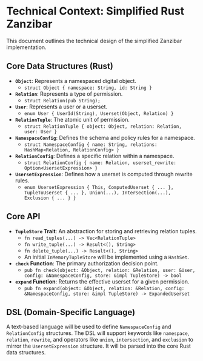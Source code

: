 # Technical Context: Simplified Rust Zanzibar

This document outlines the technical design of the simplified Zanzibar implementation.

## Core Data Structures (Rust)
- **`Object`**: Represents a namespaced digital object.
  - `struct Object { namespace: String, id: String }`
- **`Relation`**: Represents a type of permission.
  - `struct Relation(pub String);`
- **`User`**: Represents a user or a userset.
  - `enum User { UserId(String), Userset(Object, Relation) }`
- **`RelationTuple`**: The atomic unit of permission.
  - `struct RelationTuple { object: Object, relation: Relation, user: User }`
- **`NamespaceConfig`**: Defines the schema and policy rules for a namespace.
  - `struct NamespaceConfig { name: String, relations: HashMap<Relation, RelationConfig> }`
- **`RelationConfig`**: Defines a specific relation within a namespace.
  - `struct RelationConfig { name: Relation, userset_rewrite: Option<UsersetExpression> }`
- **`UsersetExpression`**: Defines how a userset is computed through rewrite rules.
  - `enum UsersetExpression { This, ComputedUserset { ... }, TupleToUserset { ... }, Union(...), Intersection(...), Exclusion { ... } }`

## Core API
- **`TupleStore` Trait**: An abstraction for storing and retrieving relation tuples.
  - `fn read_tuples(...) -> Vec<RelationTuple>`
  - `fn write_tuple(...) -> Result<(), String>`
  - `fn delete_tuple(...) -> Result<(), String>`
  - An initial `InMemoryTupleStore` will be implemented using a `HashSet`.
- **`check` Function**: The primary authorization decision point.
  - `pub fn check(object: &Object, relation: &Relation, user: &User, config: &NamespaceConfig, store: &impl TupleStore) -> bool`
- **`expand` Function**: Returns the effective userset for a given permission.
  - `pub fn expand(object: &Object, relation: &Relation, config: &NamespaceConfig, store: &impl TupleStore) -> ExpandedUserset`

## DSL (Domain-Specific Language)
A text-based language will be used to define `NamespaceConfig` and `RelationConfig` structures. The DSL will support keywords like `namespace`, `relation`, `rewrite`, and operators like `union`, `intersection`, and `exclusion` to mirror the `UsersetExpression` structure. It will be parsed into the core Rust data structures.
